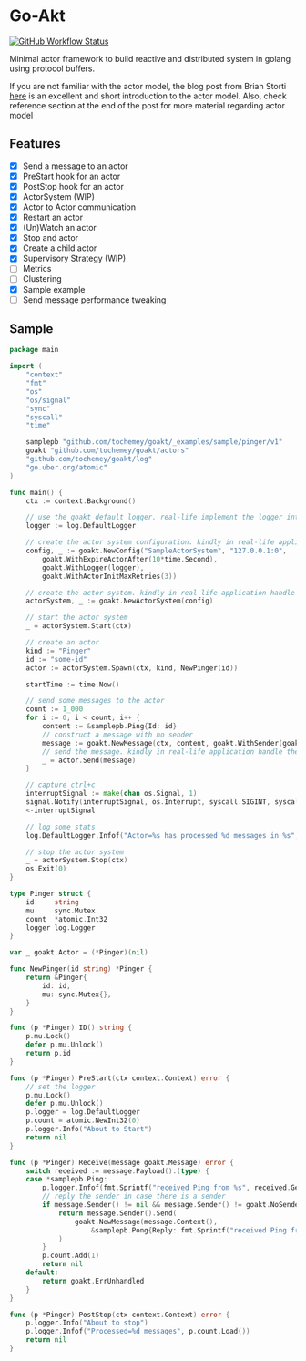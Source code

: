 # Go-Akt
[![GitHub Workflow Status](https://img.shields.io/github/workflow/status/tochemey/goakt/build)](https://github.com/Tochemey/goakt/actions/workflows/build.yml)

Minimal actor framework to build reactive and distributed system in golang using protocol buffers.

If you are not familiar with the actor model, the blog post from Brian Storti [here](https://www.brianstorti.com/the-actor-model/) is an excellent and short introduction to the actor model. 
Also, check reference section at the end of the post for more material regarding actor model

## Features

- [x] Send a message to an actor
- [x] PreStart hook for an actor 
- [x] PostStop hook for an actor 
- [x] ActorSystem (WIP) 
- [x] Actor to Actor communication 
- [x] Restart an actor 
- [x] (Un)Watch an actor
- [X] Stop and actor
- [x] Create a child actor
- [x] Supervisory Strategy (WIP) 
- [ ] Metrics
- [ ] Clustering
- [x] Sample example
- [ ] Send message performance tweaking

## Sample

```go
package main

import (
	"context"
	"fmt"
	"os"
	"os/signal"
	"sync"
	"syscall"
	"time"

	samplepb "github.com/tochemey/goakt/_examples/sample/pinger/v1"
	goakt "github.com/tochemey/goakt/actors"
	"github.com/tochemey/goakt/log"
	"go.uber.org/atomic"
)

func main() {
	ctx := context.Background()

	// use the goakt default logger. real-life implement the logger interface`
	logger := log.DefaultLogger

	// create the actor system configuration. kindly in real-life application handle the error
	config, _ := goakt.NewConfig("SampleActorSystem", "127.0.0.1:0",
		goakt.WithExpireActorAfter(10*time.Second),
		goakt.WithLogger(logger),
		goakt.WithActorInitMaxRetries(3))

	// create the actor system. kindly in real-life application handle the error
	actorSystem, _ := goakt.NewActorSystem(config)

	// start the actor system
	_ = actorSystem.Start(ctx)

	// create an actor
	kind := "Pinger"
	id := "some-id"
	actor := actorSystem.Spawn(ctx, kind, NewPinger(id))

	startTime := time.Now()

	// send some messages to the actor
	count := 1_000
	for i := 0; i < count; i++ {
		content := &samplepb.Ping{Id: id}
		// construct a message with no sender
		message := goakt.NewMessage(ctx, content, goakt.WithSender(goakt.NoSender))
		// send the message. kindly in real-life application handle the error
		_ = actor.Send(message)
	}

	// capture ctrl+c
	interruptSignal := make(chan os.Signal, 1)
	signal.Notify(interruptSignal, os.Interrupt, syscall.SIGINT, syscall.SIGTERM)
	<-interruptSignal

	// log some stats
	log.DefaultLogger.Infof("Actor=%s has processed %d messages in %s", actor.Address(), actor.TotalProcessed(ctx), time.Since(startTime))

	// stop the actor system
	_ = actorSystem.Stop(ctx)
	os.Exit(0)
}

type Pinger struct {
	id     string
	mu     sync.Mutex
	count  *atomic.Int32
	logger log.Logger
}

var _ goakt.Actor = (*Pinger)(nil)

func NewPinger(id string) *Pinger {
	return &Pinger{
		id: id,
		mu: sync.Mutex{},
	}
}

func (p *Pinger) ID() string {
	p.mu.Lock()
	defer p.mu.Unlock()
	return p.id
}

func (p *Pinger) PreStart(ctx context.Context) error {
	// set the logger
	p.mu.Lock()
	defer p.mu.Unlock()
	p.logger = log.DefaultLogger
	p.count = atomic.NewInt32(0)
	p.logger.Info("About to Start")
	return nil
}

func (p *Pinger) Receive(message goakt.Message) error {
	switch received := message.Payload().(type) {
	case *samplepb.Ping:
		p.logger.Infof(fmt.Sprintf("received Ping from %s", received.GetId()))
		// reply the sender in case there is a sender
		if message.Sender() != nil && message.Sender() != goakt.NoSender {
			return message.Sender().Send(
				goakt.NewMessage(message.Context(),
					&samplepb.Pong{Reply: fmt.Sprintf("received Ping from %s", received.GetId())}),
			)
		}
		p.count.Add(1)
		return nil
	default:
		return goakt.ErrUnhandled
	}
}

func (p *Pinger) PostStop(ctx context.Context) error {
	p.logger.Info("About to stop")
	p.logger.Infof("Processed=%d messages", p.count.Load())
	return nil
}
```
